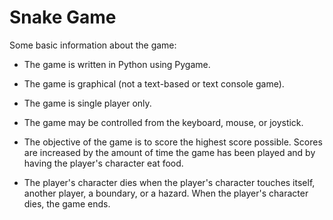 # Snake Game

Some basic information about the game:

* The game is written in Python using Pygame.

* The game is graphical (not a text-based or text console game).

* The game is single player only.

* The game may be controlled from the keyboard, mouse, or joystick.

* The objective of the game is to score the highest score possible. Scores are increased by the amount of time the game has been played and by having the player's character eat food.

* The player's character dies when the player's character touches itself, another player, a boundary, or a hazard. When the player's character dies, the game ends.
